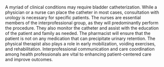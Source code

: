 A myriad of clinical conditions may require bladder catheterization. While a physician or a nurse can place the catheter in most cases, consultation with urology is necessary for specific patients. The nurses are essential members of the interprofessional group, as they will predominantly perform the procedure. They also monitor the catheter and assist with the education of the patient and family as needed. The pharmacist will ensure that the patient is not on any medication that can precipitate urinary retention. The physical therapist also plays a role in early mobilization, voiding exercises, and rehabilitation. Interprofessional communication and care coordination among health professionals are vital to enhancing patient-centered care and improve outcomes.